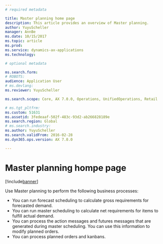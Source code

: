 ```yaml
---
# required metadata

title: Master planning home page
description: This article provides an overview of Master planning.
author: YuyuScheller
manager: AnnBe
ms.date: 10/15/2017
ms.topic: article
ms.prod:
ms.service: dynamics-ax-applications
ms.technology:

# optional metadata

ms.search.form: 
# ROBOTS:
audience: Application User
# ms.devlang:
ms.reviewer: YuyuScheller

ms.search.scope: Core, AX 7.0.0, Operations, UnifiedOperations, Retail

# ms.tgt_pltfrm:
ms.custom: 51631
ms.assetid: 3fedeaaf-502f-483c-93d2-ab266828189e
ms.search.region: Global
# ms.search.industry:
ms.author: YuyuScheller
ms.search.validFrom: 2016-02-28
ms.dyn365.ops.version: AX 7.0.0

---
```


# Master planning hompe page

[!include[banner](../includes/banner.md)]

Use Master planning to perform the following business processes:

-  You can run forecast scheduling to calculate gross requirements for forecasted demand.
-  You can run master scheduling to calculate net requirements for items to fulfill actual demand.
-  You can process the action messages and futures messages that are generated during master scheduling. You can use this information to modify planned orders.
-  You can process planned orders and kanbans.

